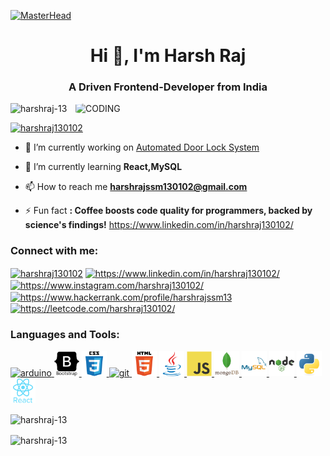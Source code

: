 [![MasterHead](https://trisya.com/myimg/child/Website%20Design.gif)](https://rishavchanda.io)
<h1 align="center">Hi 👋, I'm Harsh Raj</h1>
<h3 align="center">A Driven Frontend-Developer from India</h3>
<img align="right" src="https://i.pinimg.com/originals/d0/c6/04/d0c60459431b6ffaecf92fc902ca996d.gif" alt="CODING" width="400"style="border-radius: 15%;">
<p align="left"> <img src="https://komarev.com/ghpvc/?username=harshraj-13&label=Profile%20views&color=0e75b6&style=flat" alt="harshraj-13" /> </p>

<p align="left"> <a href="https://twitter.com/harshraj130102" target="blank"><img src="https://img.shields.io/twitter/follow/harshraj130102?logo=twitter&style=for-the-badge" alt="harshraj130102" /></a> </p>

- 🔭 I’m currently working on [Automated Door Lock System](https://github.com/HarshRaj-13/PyGuard-/blob/main/README.md)

- 🌱 I’m currently learning **React,MySQL**

- 📫 How to reach me **harshrajssm130102@gmail.com**

- ⚡ Fun fact **: Coffee boosts code quality for programmers, backed by science's findings!**
https://www.linkedin.com/in/harshraj130102/
<h3 align="left">Connect with me:</h3>
<p align="left">
<a href="https://twitter.com/harshraj130102" target="blank"><img align="center" src="https://raw.githubusercontent.com/rahuldkjain/github-profile-readme-generator/master/src/images/icons/Social/twitter.svg" alt="harshraj130102" height="30" width="40" /></a>
<a href="https://www.linkedin.com/in/harshraj130102/" target="blank"><img align="center" src="https://raw.githubusercontent.com/rahuldkjain/github-profile-readme-generator/master/src/images/icons/Social/linked-in-alt.svg" alt="https://www.linkedin.com/in/harshraj130102/" height="30" width="40" /></a>
<a href="https://instagram.com/https://www.instagram.com/harshraj130102/" target="blank"><img align="center" src="https://raw.githubusercontent.com/rahuldkjain/github-profile-readme-generator/master/src/images/icons/Social/instagram.svg" alt="https://www.instagram.com/harshraj130102/" height="30" width="40" /></a>
<a href="https://www.hackerrank.com/https://www.hackerrank.com/profile/harshrajssm13" target="blank"><img align="center" src="https://raw.githubusercontent.com/rahuldkjain/github-profile-readme-generator/master/src/images/icons/Social/hackerrank.svg" alt="https://www.hackerrank.com/profile/harshrajssm13" height="30" width="40" /></a>
<a href="https://www.leetcode.com/https://leetcode.com/harshraj130102/" target="blank"><img align="center" src="https://raw.githubusercontent.com/rahuldkjain/github-profile-readme-generator/master/src/images/icons/Social/leet-code.svg" alt="https://leetcode.com/harshraj130102/" height="30" width="40" /></a>
</p>

<h3 align="left">Languages and Tools:</h3>
<p align="left"> <a href="https://www.arduino.cc/" target="_blank" rel="noreferrer"> <img src="https://cdn.worldvectorlogo.com/logos/arduino-1.svg" alt="arduino" width="40" height="40"/> </a> <a href="https://getbootstrap.com" target="_blank" rel="noreferrer"> <img src="https://raw.githubusercontent.com/devicons/devicon/master/icons/bootstrap/bootstrap-plain-wordmark.svg" alt="bootstrap" width="40" height="40"/> </a> <a href="https://www.w3schools.com/css/" target="_blank" rel="noreferrer"> <img src="https://raw.githubusercontent.com/devicons/devicon/master/icons/css3/css3-original-wordmark.svg" alt="css3" width="40" height="40"/> </a> <a href="https://git-scm.com/" target="_blank" rel="noreferrer"> <img src="https://www.vectorlogo.zone/logos/git-scm/git-scm-icon.svg" alt="git" width="40" height="40"/> </a> <a href="https://www.w3.org/html/" target="_blank" rel="noreferrer"> <img src="https://raw.githubusercontent.com/devicons/devicon/master/icons/html5/html5-original-wordmark.svg" alt="html5" width="40" height="40"/> </a> <a href="https://www.java.com" target="_blank" rel="noreferrer"> <img src="https://raw.githubusercontent.com/devicons/devicon/master/icons/java/java-original.svg" alt="java" width="40" height="40"/> </a> <a href="https://developer.mozilla.org/en-US/docs/Web/JavaScript" target="_blank" rel="noreferrer"> <img src="https://raw.githubusercontent.com/devicons/devicon/master/icons/javascript/javascript-original.svg" alt="javascript" width="40" height="40"/> </a> <a href="https://www.mongodb.com/" target="_blank" rel="noreferrer"> <img src="https://raw.githubusercontent.com/devicons/devicon/master/icons/mongodb/mongodb-original-wordmark.svg" alt="mongodb" width="40" height="40"/> </a> <a href="https://www.mysql.com/" target="_blank" rel="noreferrer"> <img src="https://raw.githubusercontent.com/devicons/devicon/master/icons/mysql/mysql-original-wordmark.svg" alt="mysql" width="40" height="40"/> </a> <a href="https://nodejs.org" target="_blank" rel="noreferrer"> <img src="https://raw.githubusercontent.com/devicons/devicon/master/icons/nodejs/nodejs-original-wordmark.svg" alt="nodejs" width="40" height="40"/> </a> <a href="https://www.python.org" target="_blank" rel="noreferrer"> <img src="https://raw.githubusercontent.com/devicons/devicon/master/icons/python/python-original.svg" alt="python" width="40" height="40"/> </a> <a href="https://reactjs.org/" target="_blank" rel="noreferrer"> <img src="https://raw.githubusercontent.com/devicons/devicon/master/icons/react/react-original-wordmark.svg" alt="react" width="40" height="40"/> </a> </p>

<p><img align="center" src="https://github-readme-stats.vercel.app/api/top-langs?username=harshraj-13&show_icons=true&locale=en&layout=compact" alt="harshraj-13" /></p>

<p><img align="center" src="https://github-readme-streak-stats.herokuapp.com/?user=harshraj-13&" alt="harshraj-13" /></p>
